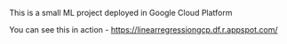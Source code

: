 This is a small ML project deployed in Google Cloud Platform

You can see this in action - https://linearregressiongcp.df.r.appspot.com/
